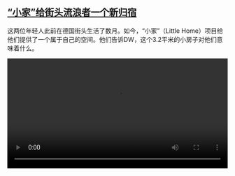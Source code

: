 <!--1645436826000-->
[“小家”给街头流浪者一个新归宿](https://www.dw.com/zh/%E2%80%9C%E5%B0%8F%E5%AE%B6%E2%80%9D%E7%BB%99%E8%A1%97%E5%A4%B4%E6%B5%81%E6%B5%AA%E8%80%85%E4%B8%80%E4%B8%AA%E6%96%B0%E5%BD%92%E5%AE%BF/a-60803244)
------

<p>这两位年轻人此前在德国街头生活了数月。如今，“小家”（Little Home）项目给他们提供了一个属于自己的空间。他们告诉DW，这个3.2平米的小房子对他们意味着什么。</small></p><video src="https://tvdownloaddw-a.akamaihd.net/dwtv_video/flv/vdt_zh/2022/bchi220216_002_littlehome_01r_sd_sor.mp4" controls style="width:100%"></video>

